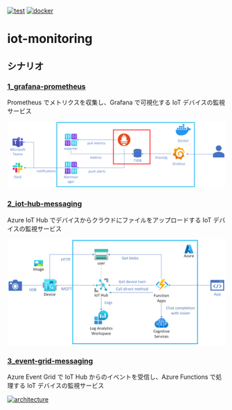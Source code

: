 [![test](https://github.com/ks6088ts-labs/iot-monitoring/actions/workflows/test.yaml/badge.svg?branch=main)](https://github.com/ks6088ts-labs/iot-monitoring/actions/workflows/test.yaml?query=branch%3Amain)
[![docker](https://github.com/ks6088ts-labs/iot-monitoring/actions/workflows/docker.yaml/badge.svg?branch=main)](https://github.com/ks6088ts-labs/iot-monitoring/actions/workflows/docker.yaml?query=branch%3Amain)

# iot-monitoring

## シナリオ

### [1_grafana-prometheus](./docs/1_grafana-prometheus/README.md)

Prometheus でメトリクスを収集し、Grafana で可視化する IoT デバイスの監視サービス

[![architecture](./docs/1_grafana-prometheus/architecture.png)](./docs/1_grafana-prometheus/architecture.png)

### [2_iot-hub-messaging](./docs/2_iot-hub-messaging/README.md)

Azure IoT Hub でデバイスからクラウドにファイルをアップロードする IoT デバイスの監視サービス

[![architecture](./docs/2_iot-hub-messaging/architecture.png)](./docs/2_iot-hub-messaging/architecture.png)

### [3_event-grid-messaging](./docs/3_event-grid-messaging/README.md)

Azure Event Grid で IoT Hub からのイベントを受信し、Azure Functions で処理する IoT デバイスの監視サービス

[![architecture](./docs/3_event-grid-messaging/architecture.png)](./docs/3_event-grid-messaging/architecture.png)
